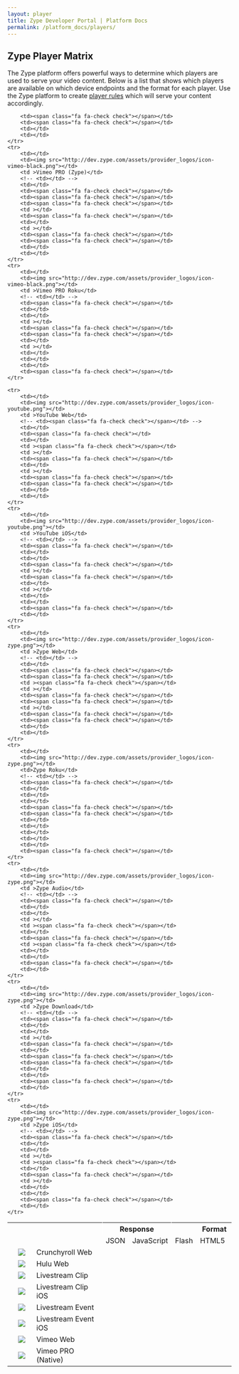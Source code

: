 ```yaml
---
layout: player
title: Zype Developer Portal | Platform Docs
permalink: /platform_docs/players/
---
```


<h2 class="hidden-mobile">Zype Player Matrix</h2>

<div class="page-intro">
  The Zype platform offers powerful ways to determine which players are used to serve your video content.
  Below is a list that shows which players are available on which device endpoints and the format for each
  player. Use the Zype platform to create <a href='https://admin.zype.com/player_rules'
  target="_blank">player rules</a> which will serve your content accordingly.
</div>

<div id="player-matrix">
  <table>
    <tr>
      <th></th>
      <th></th>
      <!-- <th></th> -->
      <th style="border-right: solid 1px white"></th>
      <th colspan="2" style="min-width: 125px; border-right: solid 1px white">Response</th>
      <th colspan="3" style="border-right: solid 1px white">Format</th>
      <th colspan="3" style="border-right: solid 1px white">Monetization</th>
      <th colspan="5">Devices</th>
    </tr>
    <tr>
    	<td></td>
        <td style="min-width: 25px;"></td>
        <td style="min-width: 140px;"></td>
        <!-- <td>iFrame</td> -->
        <td>JSON</td>
        <td>JavaScript</td>
        <td>Flash</td>
        <td>HTML5</td>
        <td>Native</td>
        <td>AVOD</td>
        <td>SVOD</td>
        <td>EST</td>
        <td>Web</td>
        <td>Mobile</td>
        <td>iOS</td>
        <td>Roku</td>
    </tr>
    <tr>
    	<td></td>
        <td><img src="http://dev.zype.com/assets/provider_logos/icon-crunchyroll.png"></td>
        <td >Crunchyroll Web</td>
        <!-- <td><span class="fa fa-check check"></span></td> -->
        <td></td>
        <td><span class="fa fa-check check"></span></td>
        <td><span class="fa fa-check check"></span></td>
        <td ></td>
        <td ></td>
        <td><span class="fa fa-check check"></span></td>
        <td></td>
        <td ></td>
        <td><span class="fa fa-check check"></span></td>
        <td></td>
        <td></td>
        <td></td>
    </tr>
    <tr>
    	<td></td>
        <td><img src="http://dev.zype.com/assets/provider_logos/icon-hulu.png"></td>
        <td >Hulu Web</td>
        <!-- <td><span class="fa fa-check check"></span></td> -->
        <td></td>
        <td><span class="fa fa-check check"></td>
        <td><span class="fa fa-check check"></span></td>
        <td ></td>
        <td ></td>
        <td><span class="fa fa-check check"></span></td>
        <td></td>
        <td ></td>
        <td><span class="fa fa-check check"></span></td>
        <td></td>
        <td></td>
        <td></td>
    </tr>
    <tr>
    	<td></td>
        <td><img src="http://dev.zype.com/assets/provider_logos/icon-livestream-clip.png"></td>
        <td >Livestream Clip</td>
        <!-- <td><span class="fa fa-check check"></span></td> -->
        <td></td>
        <td><span class="fa fa-check check"></td>
        <td></td>
        <td ><span class="fa fa-check check"></span></td>
        <td ></td>
        <td></td>
        <td></td>
        <td ></td>
        <td><span class="fa fa-check check"></span></td>
        <td><span class="fa fa-check check"></span></td>
        <td></td>
        <td></td>
    </tr>
    <tr>
    	<td></td>
        <td><img src="http://dev.zype.com/assets/provider_logos/icon-livestream-clip.png"></td>
        <td >Livestream Clip iOS</td>
        <!-- <td></td> -->
        <td><span class="fa fa-check check"></span></td>
        <td></td>
        <td></td>
        <td><span class="fa fa-check check"></span></td>
        <td></td>
        <td></td>
        <td></td>
        <td></td>
        <td></td>
        <td></td>
        <td><span class="fa fa-check check"></span></td>
        <td></td>
    </tr>
    <tr>
    	<td></td>
        <td><img src="http://dev.zype.com/assets/provider_logos/icon-livestream.png"></td>
        <td >Livestream Event</td>
        <!-- <td><span class="fa fa-check check"></span></td> -->
        <td></td>
        <td><span class="fa fa-check check"></td>
        <td></td>
        <td><span class="fa fa-check check"></span></td>
        <td ></td>
        <td></span></td>
        <td></td>
        <td ></td>
        <td><span class="fa fa-check check"></span></td>
        <td><span class="fa fa-check check"></span></td>
        <td></td>
        <td></td>
    </tr>
    <tr>
    	<td></td>
        <td><img src="http://dev.zype.com/assets/provider_logos/icon-livestream.png"></td>
        <td >Livestream Event iOS</td>
        <!-- <td></td> -->
        <td><span class="fa fa-check check"></span></td>
        <td></td>
        <td></td>
        <td><span class="fa fa-check check"></span></td>
        <td></td>
        <td></td>
        <td></td>
        <td></td>
        <td></td>
        <td></td>
        <td><span class="fa fa-check check"></span></td>
        <td></td>
    </tr>
    <tr>
    	<td></td>
        <td><img src="http://dev.zype.com/assets/provider_logos/icon-vimeo.png"></td>
        <td >Vimeo Web</td>
        <!-- <td><span class="fa fa-check check"></span></td> -->
        <td></td>
        <td><span class="fa fa-check check"></td>
        <td></td>
        <td ><span class="fa fa-check check"></span></td>
        <td ></td>
        <td></td>
        <td></td>
        <td ></td>
        <td><span class="fa fa-check check"></span></td>
        <td><span class="fa fa-check check"></span></td>
        <td></td>
        <td></td>
    </tr>
    <tr>
    	<td></td>
        <td><img src="http://dev.zype.com/assets/provider_logos/icon-vimeo-black.png"></td>
        <td >Vimeo PRO (Native)</td>
        <!-- <td><span class="fa fa-check check"></span></td> -->
        <td></td>
        <td><span class="fa fa-check check"></td>
        <td></td>
        <td ><span class="fa fa-check check"></span></td>
        <td ></td>
        <td></td>
        <td></td>
                <td><span class="fa fa-check check"></span></td>

        <td><span class="fa fa-check check"></span></td>
        <td><span class="fa fa-check check"></span></td>
        <td></td>
        <td></td>
    </tr>
    <tr>
    	<td></td>
        <td><img src="http://dev.zype.com/assets/provider_logos/icon-vimeo-black.png"></td>
        <td >Vimeo PRO (Zype)</td>
        <!-- <td></td> -->
        <td></td>
        <td><span class="fa fa-check check"></span></td>
        <td><span class="fa fa-check check"></span></td>
        <td><span class="fa fa-check check"></span></td>
        <td ></td>
        <td><span class="fa fa-check check"></span></td>
        <td></td>
        <td ></td>
        <td><span class="fa fa-check check"></span></td>
        <td><span class="fa fa-check check"></span></td>
        <td></td>
        <td></td>
    </tr>
    <tr>
    	<td></td>
        <td><img src="http://dev.zype.com/assets/provider_logos/icon-vimeo-black.png"></td>
        <td >Vimeo PRO Roku</td>
        <!-- <td></td> -->
        <td><span class="fa fa-check check"></span></td>
        <td></td>
        <td></td>
        <td ></td>
        <td><span class="fa fa-check check"></span></td>
        <td><span class="fa fa-check check"></span></td>
        <td></td>
        <td ></td>
        <td></td>
        <td></td>
        <td></td>
        <td><span class="fa fa-check check"></span></td>
    </tr>
    
    <tr>
    	<td></td>
        <td><img src="http://dev.zype.com/assets/provider_logos/icon-youtube.png"></td>
        <td >YouTube Web</td>
        <!-- <td><span class="fa fa-check check"></span></td> -->
        <td></td>
        <td><span class="fa fa-check check"></td>
        <td></td>
        <td ><span class="fa fa-check check"></span></td>
        <td ></td>
        <td><span class="fa fa-check check"></span></td>
        <td></td>
        <td ></td>
        <td><span class="fa fa-check check"></span></td>
        <td><span class="fa fa-check check"></span></td>
        <td></td>
        <td></td>
    </tr>
    <tr>
        <td></td>
        <td><img src="http://dev.zype.com/assets/provider_logos/icon-youtube.png"></td>
        <td >YouTube iOS</td>
        <!-- <td></td> -->
        <td><span class="fa fa-check check"></span></td>
        <td></td>
        <td></td>
        <td><span class="fa fa-check check"></span></td>
        <td ></td>
        <td><span class="fa fa-check check"></span></td>
        <td></td>
        <td ></td>
        <td></td>
        <td></td>
        <td><span class="fa fa-check check"></span></td>
        <td></td>
    </tr>
    <tr>
    	<td></td>
        <td><img src="http://dev.zype.com/assets/provider_logos/icon-zype.png"></td>
        <td >Zype Web</td>
        <!-- <td></td> -->
        <td></td>
        <td><span class="fa fa-check check"></span></td>
        <td><span class="fa fa-check check"></span></td>
        <td ><span class="fa fa-check check"></span></td>
        <td ></td>
        <td><span class="fa fa-check check"></span></td>
        <td><span class="fa fa-check check"></span></td>
        <td ></td>
        <td><span class="fa fa-check check"></span></td>
        <td><span class="fa fa-check check"></span></td>
        <td></td>
        <td></td>
    </tr>
    <tr>
    	<td></td>
        <td><img src="http://dev.zype.com/assets/provider_logos/icon-zype.png"></td>
        <td>Zype Roku</td>
        <!-- <td></td> -->
        <td><span class="fa fa-check check"></span></td>
        <td></td>
        <td></td>
        <td></td>
        <td><span class="fa fa-check check"></span></td>
        <td><span class="fa fa-check check"></span></td>
        <td></td>
        <td></td>
        <td></td>
        <td></td>
        <td></td>
        <td><span class="fa fa-check check"></span></td>
    </tr>
    <tr>
    	<td></td>
        <td><img src="http://dev.zype.com/assets/provider_logos/icon-zype.png"></td>
        <td >Zype Audio</td>
        <!-- <td></td> -->
        <td><span class="fa fa-check check"></span></td>
        <td></td>
        <td></td>
        <td ></td>
        <td ><span class="fa fa-check check"></span></td>
        <td></td>
        <td><span class="fa fa-check check"></span></td>
        <td ><span class="fa fa-check check"></span></td>
        <td></td>
        <td></td>
        <td><span class="fa fa-check check"></span></td>
        <td></td>
    </tr>
    <tr>
    	<td></td>
        <td><img src="http://dev.zype.com/assets/provider_logos/icon-zype.png"></td>
        <td >Zype Download</td>
        <!-- <td></td> -->
        <td><span class="fa fa-check check"></span></td>
        <td></td>
        <td></td>
        <td ></td>
        <td><span class="fa fa-check check"></span></td>
        <td></td>
        <td><span class="fa fa-check check"></span></td>
        <td><span class="fa fa-check check"></span></td>
        <td></td>
        <td></td>
        <td><span class="fa fa-check check"></span></td>
        <td></td>
    </tr>
    <tr>
    	<td></td>
        <td><img src="http://dev.zype.com/assets/provider_logos/icon-zype.png"></td>
        <td >Zype iOS</td>
        <!-- <td></td> -->
        <td><span class="fa fa-check check"></span></td>
        <td></td>
        <td></td>
        <td ></td>
        <td ><span class="fa fa-check check"></span></td>
        <td></td>
        <td><span class="fa fa-check check"></span></td>
        <td ></td>
        <td></td>
        <td></td>
        <td><span class="fa fa-check check"></span></td>
        <td></td>
    </tr>
  </table>
</div>
